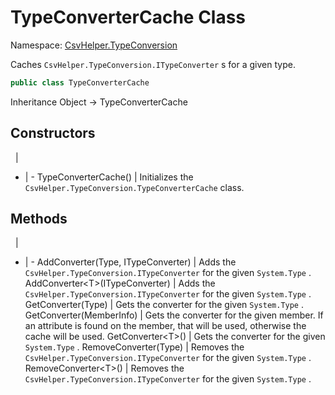# TypeConverterCache Class

Namespace: [CsvHelper.TypeConversion](/api/CsvHelper.TypeConversion)

Caches ``CsvHelper.TypeConversion.ITypeConverter`` s for a given type.

```cs
public class TypeConverterCache 
```

Inheritance Object -> TypeConverterCache

## Constructors
&nbsp; | &nbsp;
- | -
TypeConverterCache() | Initializes the ``CsvHelper.TypeConversion.TypeConverterCache`` class.

## Methods
&nbsp; | &nbsp;
- | -
AddConverter(Type, ITypeConverter) | Adds the ``CsvHelper.TypeConversion.ITypeConverter`` for the given ``System.Type`` .
AddConverter&lt;T&gt;(ITypeConverter) | Adds the ``CsvHelper.TypeConversion.ITypeConverter`` for the given ``System.Type`` .
GetConverter(Type) | Gets the converter for the given ``System.Type`` .
GetConverter(MemberInfo) | Gets the converter for the given member. If an attribute is found on the member, that will be used, otherwise the cache will be used.
GetConverter&lt;T&gt;() | Gets the converter for the given ``System.Type`` .
RemoveConverter(Type) | Removes the ``CsvHelper.TypeConversion.ITypeConverter`` for the given ``System.Type`` .
RemoveConverter&lt;T&gt;() | Removes the ``CsvHelper.TypeConversion.ITypeConverter`` for the given ``System.Type`` .
